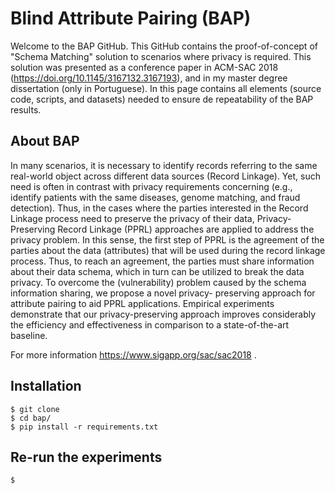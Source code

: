 # Blind Attribute Pairing (BAP)

Welcome to the BAP GitHub. This GitHub contains the proof-of-concept of "Schema Matching" solution to scenarios where privacy is required. This solution was presented as a conference paper in ACM-SAC 2018 (https://doi.org/10.1145/3167132.3167193), and in my master degree dissertation (only in Portuguese). In this page contains all elements (source code, scripts, and datasets) needed to ensure de repeatability of the BAP results. 

## About BAP

In many scenarios, it is necessary to identify records referring to the same real-world object across different data sources (Record Linkage). Yet, such need is often in contrast with privacy requirements concerning (e.g., identify patients with the same diseases, genome matching, and fraud detection). Thus, in the cases where the parties interested in the Record Linkage process need to preserve the privacy of their data, Privacy-Preserving Record Linkage (PPRL) approaches are applied to address the privacy problem. In this sense, the first step of PPRL is the agreement of the parties about the data (attributes) that will be used during the record linkage process. Thus, to reach an agreement, the parties must share information about their data schema, which in turn can be utilized to break the data privacy. To overcome the (vulnerability) problem caused by the schema information sharing, we propose a novel privacy- preserving approach for attribute pairing to aid PPRL applications. Empirical experiments demonstrate that our privacy-preserving approach improves considerably the efficiency and effectiveness in comparison to a state-of-the-art baseline.

For more information https://www.sigapp.org/sac/sac2018 .


## Installation 

    $ git clone 
    $ cd bap/
    $ pip install -r requirements.txt

## Re-run the experiments
    $ 
